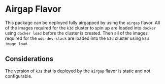 # Airgap Flavor

This package can be deployed fully airgapped by using the `airgap` flavor. All of the images required for the `k3d` cluster to spin up are loaded into `docker` using `docker load` before the cluster is created. Then all of the images required for the `uds-dev-stack` are loaded into the `k3d` cluster using `k3d image load`.

## Considerations

The version of `k3s` that is deployed by the `airgap` flavor is static and not configurable. 